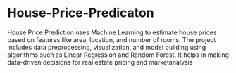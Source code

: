 # House-Price-Predicaton
House Price Prediction uses Machine Learning to estimate house prices based on features like area, location, and number of rooms. The project includes data preprocessing, visualization, and model building using algorithms such as Linear Regression and Random Forest. It helps in making data-driven decisions for real estate pricing and marketanalysis
